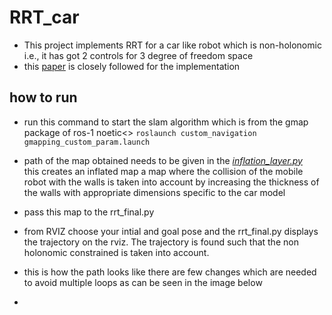 # RRT_car

- This project implements RRT for a car like robot which is non-holonomic i.e., it has got 2 controls for 3 degree of freedom space
- this [paper](https://www.sciencedirect.com/science/article/pii/S1474667015343603#:~:text=Abstract,a%20control%20input%20selection%20approach) is closely followed for the implementation
## how to run

- run this command to start the slam algorithm which is from the gmap package of ros-1 noetic<>
<code>roslaunch custom_navigation gmapping_custom_param.launch</code>

- path of the map obtained needs to be given in the <I>[inflation_layer.py](/custom_navigation/src/scripts/inflation_layer.py) </I><br>
this creates an inflated map a map where the collision of the mobile robot with the walls is taken into account by increasing the thickness of the walls with appropriate dimensions specific to the car model
- pass this map to the rrt_final.py
- from RVIZ choose your intial and goal pose and the rrt_final.py displays the trajectory on the rviz. The trajectory is found such that the non holonomic constrained is taken into account.

- this is how the path looks like there are few changes which are needed to avoid multiple loops as can be seen in the image below
- 
